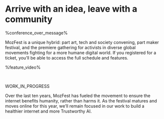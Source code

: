 # Arrive with an idea, leave with a community

%conference_over_message%

MozFest is a unique hybrid: part art, tech and society convening, part maker festival, and the premiere gathering for activists in diverse global movements fighting for a more humane digital world. If you registered for a ticket, you’ll be able to access the full schedule and features.

%feature_video%

<br />

WORK_IN_PROGRESS

Over the last ten years, MozFest has fueled the movement to ensure the internet benefits humanity, rather than harms it. As the festival matures and moves online for this year, we’ll remain focused in our work to build a healthier internet and more Trustworthy AI.
